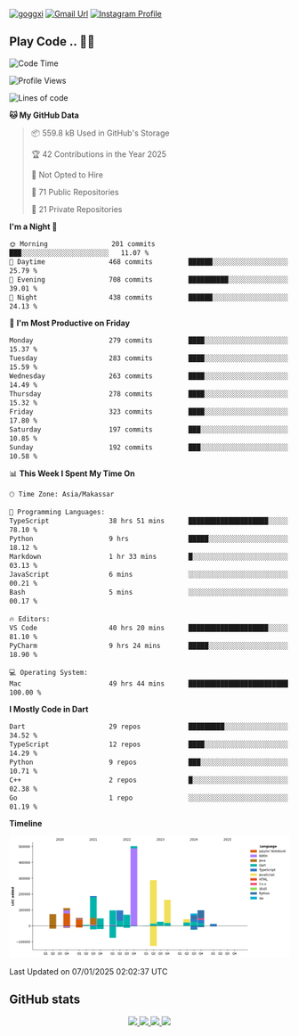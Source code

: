 [![goggxi](https://img.shields.io/badge/Portofolio-Goggxi-orange)](https://goggxi.github.io)
[![Gmail Url](https://img.shields.io/twitter/url?label=Goggxi@gmail.com&logo=gmail&style=social&url=http%3A%2F%2Fmailto%3Acontact.Goggxi@gmail.com)](mailto:Goggxi@gmail.com) [![Instagram Profile](https://img.shields.io/twitter/url?label=moh_rifkan&logo=instagram&style=social&url=https://www.instagram.com/moh_rifkan/)](https://www.instagram.com/moh_rifkan/)

## Play Code .. 💬🚀

<!-- [![Moh Rifkan GitHub stats](https://github-readme-stats.vercel.app/api?username=goggxi&count_private=true&show_icons=true&theme=dracula&custom_title=Goggxi%20Statistic%20🚀)](https://github.com/goggxi/goggxi)

[![Top Langs](https://github-readme-stats.vercel.app/api/top-langs/?username=goggxi&langs_count=8&layout=compact&show_icons=true&theme=dracula)](https://github.com/goggxi/goggxi) -->

<!--START_SECTION:waka-->
![Code Time](http://img.shields.io/badge/Code%20Time-3%2C907%20hrs%2021%20mins-blue)

![Profile Views](http://img.shields.io/badge/Profile%20Views-2-blue)

![Lines of code](https://img.shields.io/badge/From%20Hello%20World%20I%27ve%20Written-1.9%20million%20lines%20of%20code-blue)

**🐱 My GitHub Data** 

> 📦 559.8 kB Used in GitHub's Storage 
 > 
> 🏆 42 Contributions in the Year 2025
 > 
> 🚫 Not Opted to Hire
 > 
> 📜 71 Public Repositories 
 > 
> 🔑 21 Private Repositories 
 > 
**I'm a Night 🦉** 

```text
🌞 Morning                201 commits         ███░░░░░░░░░░░░░░░░░░░░░░   11.07 % 
🌆 Daytime                468 commits         ██████░░░░░░░░░░░░░░░░░░░   25.79 % 
🌃 Evening                708 commits         ██████████░░░░░░░░░░░░░░░   39.01 % 
🌙 Night                  438 commits         ██████░░░░░░░░░░░░░░░░░░░   24.13 % 
```
📅 **I'm Most Productive on Friday** 

```text
Monday                   279 commits         ████░░░░░░░░░░░░░░░░░░░░░   15.37 % 
Tuesday                  283 commits         ████░░░░░░░░░░░░░░░░░░░░░   15.59 % 
Wednesday                263 commits         ████░░░░░░░░░░░░░░░░░░░░░   14.49 % 
Thursday                 278 commits         ████░░░░░░░░░░░░░░░░░░░░░   15.32 % 
Friday                   323 commits         ████░░░░░░░░░░░░░░░░░░░░░   17.80 % 
Saturday                 197 commits         ███░░░░░░░░░░░░░░░░░░░░░░   10.85 % 
Sunday                   192 commits         ███░░░░░░░░░░░░░░░░░░░░░░   10.58 % 
```


📊 **This Week I Spent My Time On** 

```text
🕑︎ Time Zone: Asia/Makassar

💬 Programming Languages: 
TypeScript               38 hrs 51 mins      ████████████████████░░░░░   78.10 % 
Python                   9 hrs               █████░░░░░░░░░░░░░░░░░░░░   18.12 % 
Markdown                 1 hr 33 mins        █░░░░░░░░░░░░░░░░░░░░░░░░   03.13 % 
JavaScript               6 mins              ░░░░░░░░░░░░░░░░░░░░░░░░░   00.21 % 
Bash                     5 mins              ░░░░░░░░░░░░░░░░░░░░░░░░░   00.17 % 

🔥 Editors: 
VS Code                  40 hrs 20 mins      ████████████████████░░░░░   81.10 % 
PyCharm                  9 hrs 24 mins       █████░░░░░░░░░░░░░░░░░░░░   18.90 % 

💻 Operating System: 
Mac                      49 hrs 44 mins      █████████████████████████   100.00 % 
```

**I Mostly Code in Dart** 

```text
Dart                     29 repos            █████████░░░░░░░░░░░░░░░░   34.52 % 
TypeScript               12 repos            ████░░░░░░░░░░░░░░░░░░░░░   14.29 % 
Python                   9 repos             ███░░░░░░░░░░░░░░░░░░░░░░   10.71 % 
C++                      2 repos             █░░░░░░░░░░░░░░░░░░░░░░░░   02.38 % 
Go                       1 repo              ░░░░░░░░░░░░░░░░░░░░░░░░░   01.19 % 
```



**Timeline**

![Lines of Code chart](https://raw.githubusercontent.com/Goggxi/Goggxi/main/assets/bar_graph.png)


 Last Updated on 07/01/2025 02:02:37 UTC
<!--END_SECTION:waka-->

## GitHub stats

<p align="center">
  <a href="https://github.com/goggxi">
    <img src="http://github-profile-summary-cards.vercel.app/api/cards/profile-details?username=goggxi&theme=transparent" />
  </a>
  <a href="https://github.com/goggxi">
    <img src="https://github-readme-streak-stats.herokuapp.com/?user=goggxi&hide_border=true&card_width=338&theme=transparent" />
  </a>
  <a href="https://github.com/goggxi">
    <img src="http://github-profile-summary-cards.vercel.app/api/cards/stats?username=goggxi&theme=transparent" />
  </a>
  <a href="https://github.com/goggxi">
    <img src="https://github-readme-stats.vercel.app/api/top-langs/?username=goggxi&langs_count=10&exclude_repo=&hide=c,makefile,html,css,sass,nix,nunjucks,tsql,dockerfile,shell&card_width=699&hide_border=true&theme=transparent" />
  </a>
  <!-- <br/>
  <a href="https://github.com/goggxi">
    <img src="https://komarev.com/ghpvc/?username=goggxi&color=blue&style=flat" />
  </a> -->
</p>
